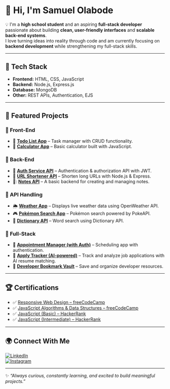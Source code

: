 # 👋 Hi, I'm **Samuel Olabode**  

💡 I'm a **high school student** and an aspiring **full-stack developer** passionate about building **clean, user-friendly interfaces** and **scalable back-end systems**.  
I love turning ideas into reality through code and am currently focusing on **backend development** while strengthening my full-stack skills.  

---

## 🚀 Tech Stack  

- **Frontend:** HTML, CSS, JavaScript  
- **Backend:** Node.js, Express.js  
- **Database:** MongoDB  
- **Other:** REST APIs, Authentication, EJS  

---

## 📌 Featured Projects  

### 🔹 Front-End  
- 📝 [**Todo List App**](https://github.com/DevOlabode/todoList-App) – Task manager with CRUD functionality.  
- 🧮 [**Calculator App**](https://github.com/DevOlabode/simple-calculator-app) – Basic calculator built with JavaScript.  

### 🔹 Back-End  
- 🔑 [**Auth Service API**](https://github.com/DevOlabode/auth-service-API) – Authentication & authorization API with JWT.  
- 🔗 [**URL Shortener API**](https://github.com/DevOlabode/URL_shortener) – Shorten long URLs with Node.js & Express.  
- 📝: [**Notes API**](https://github.com/DevOlabode/notes_API) – A basic backend for creating and managing notes.  
  

### 🔹 API Handling  
- 🌦 [**Weather App**](https://github.com/DevOlabode/weather-App) – Displays live weather data using OpenWeather API.  
- 🎮 [**Pokémon Search App**](https://github.com/DevOlabode/pokemon-website) – Pokémon search powered by PokeAPI.
- 📖 [**Dictionary API**](https://github.com/DevOlabode/DIctionary-with-API) – Word search using Dictionary API.

### 🔹 Full-Stack  
- 📅 [**Appointment Manager (with Auth)**](https://github.com/DevOlabode/appointment-manager-with-auth) – Scheduling app with authentication.  
- 📂 [**Apply Tracker (AI-powered)**](https://github.com/DevOlabode/apply-tracker-final) – Track and analyze job applications with AI resume matching.  
- 🔖 [**Developer Bookmark Vault**](https://github.com/DevOlabode/developer-bookmark-vault) – Save and organize developer resources.  

---

## 🏆 Certifications  

- ✅ [Responsive Web Design – freeCodeCamp](https://www.freecodecamp.org/certification/DevOlabode/responsive-web-design)  
- ✅ [JavaScript Algorithms & Data Structures – freeCodeCamp](https://www.freecodecamp.org/certification/DevOlabode/javascript-algorithms-and-data-structures-v8)  
- ✅ [JavaScript (Basic) – HackerRank](https://www.hackerrank.com/certificates/884b42dc829d)  
- ✅ [JavaScript (Intermediate) – HackerRank](https://www.hackerrank.com/certificates/ca76dd870b7f)  

---

## 🌍 Connect With Me  

[![LinkedIn](https://img.shields.io/badge/LinkedIn-0A66C2?style=for-the-badge&logo=linkedin&logoColor=white)](https://linkedin.com/in/Samuelolabode)  
[![Instagram](https://img.shields.io/badge/Instagram-E4405F?style=for-the-badge&logo=instagram&logoColor=white)](https://www.instagram.com/devolabode/)  

---

✨ *“Always curious, constantly learning, and excited to build meaningful projects.”*  
